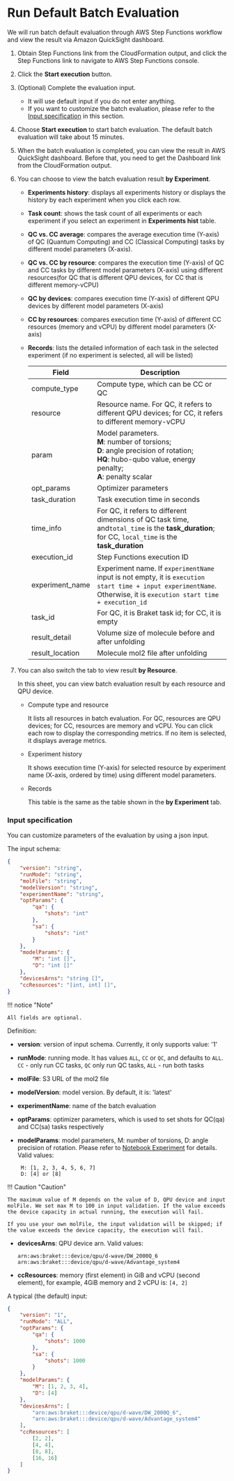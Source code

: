 # Run Default Batch Evaluation

We will run batch default evaluation through AWS Step Functions workflow and view the result via Amazon QuickSight dashboard.

1. Obtain Step Functions link from the CloudFormation output, and click the Step Functions link to navigate to AWS Step Functions console.

2. Click the **Start execution** button.

3. (Optional) Complete the evaluation input.

     - It will use default input if you do not enter anything.
     - If you want to customize the batch evaluation, please refer to the [Input specification](#input-specification) in this section.

4. Choose **Start execution** to start batch evaluation. The default batch evaluation will take about 15 minutes.

5. When the batch evaluation is completed, you can view the result in AWS QuickSight dashboard. Before that, you need to get the Dashboard link from the CloudFormation output.

6. You can choose to view the batch evaluation result **by Experiment**. 
    
    - **Experiments history**: displays all experiments history or displays the history by each experiment when you click each row.
    - **Task count**: shows the task count of all experiments or each experiment if you select an experiment in **Experiments hist** table.
    - **QC vs. CC average**: compares the average execution time (Y-axis) of QC (Quantum Computing) and CC (Classical Computing) tasks by different model parameters (X-axis).
    - **QC vs. CC by resource**: compares the execution time (Y-axis) of QC and CC tasks by different model parameters (X-axis) using different resources(for QC that is different QPU devices, for CC that is different memory-vCPU)
    - **QC by devices**: compares execution time (Y-axis) of different QPU devices by different model parameters (X-axis)
    - **CC by resources**: compares execution time (Y-axis) of different CC resources (memory and vCPU) by different model parameters (X-axis)
    - **Records**: lists the detailed information of each task in the selected experiment (if no experiment is selected, all will be listed)

        | Field  | Description  |
        |---|---|
        | compute_type  | Compute type, which can be CC or QC  |
        | resource  | Resource name. For QC, it refers to different QPU devices; for CC, it refers to different memory-vCPU  |
        | param  | Model parameters. </br>**M**: number of torsions; </br>**D**: angle precision of rotation; </br>**HQ**: hubo-qubo value, energy penalty; </br>**A**: penalty scalar |
        | opt_params  | Optimizer parameters  |
        | task_duration  | Task execution time in seconds  |
        | time_info | For QC, it refers to different dimensions of QC task time, and`total_time` is the **task_duration**; for CC, `local_time` is the **task_duration**  |
        | execution_id  | Step Functions execution ID |
        | experiment_name  | Experiment name. If `experimentName` input is not empty, it is `execution start time + input experimentName`. Otherwise, it is `execution start time + execution_id`  |
        | task_id  | For QC, it is Braket task id; for CC, it is empty |
        | result_detail  | Volume size of molecule before and after unfolding  |
        | result_location | Molecule mol2 file after unfolding  |
   

7. You can also switch the tab to view result **by Resource**.

    In this sheet, you can view batch evaluation result by each resource and QPU device.

    * Compute type and resource
    
        It lists all resources in batch evaluation. For QC, resources are QPU devices; for CC, resources are memory and vCPU. You can click each row to display the corresponding metrics. If no item is selected, it displays average metrics.

    * Experiment history
        
        It shows execution time (Y-axis) for selected resource by experiment name (X-axis, ordered by time) using different model parameters.

    * Records
    
        This table is the same as the table shown in the **by Experiment** tab.


### Input specification

You can customize parameters of the evaluation by using a json input.

The input schema:

```json
{
    "version": "string",
    "runMode": "string",
    "molFile": "string",
    "modelVersion": "string",
    "experimentName": "string",
    "optParams": {
        "qa": {
            "shots": "int"
        },
        "sa": {
            "shots": "int"
        }
    },
    "modelParams": {
        "M": "int []",
        "D": "int []"
    },
    "devicesArns": "string []",
    "ccResources": "[int, int] []",
}

```

!!! notice "Note"

    All fields are optional.

Definition:

  * **version**: version of input schema. Currently, it only supports value: '1'
  * **runMode**:  running mode. It has values `ALL`, `CC` or `QC`, and defaults to `ALL`. `CC` - only run CC tasks, `QC` only run QC tasks, `ALL` - run both tasks
  * **molFile**: S3 URL of the mol2 file
  * **modelVersion**: model version. By default, it is: 'latest'
  * **experimentName**: name of the batch evaluation
  * **optParams**: optimizer parameters, which is used to set shots for QC(qa) and CC(sa) tasks respectively
  * **modelParams**: model parameters, M: number of torsions, D: angle precision of rotation. Please refer to [Notebook Experiment](./notebook-experiment.md) for details.  Valid values: 

         M: [1, 2, 3, 4, 5, 6, 7]
         D: [4] or [8]

!!! Caution "Caution"

    The maximum value of M depends on the value of D, QPU device and input molFile. We set max M to 100 in input validation. If the value exceeds the device capacity in actual running, the execution will fail.
    
    If you use your own molFile, the input validation will be skipped; if the value exceeds the device capacity, the execution will fail. 
   
  * **devicesArns**: QPU device arn. Valid values:
  
        arn:aws:braket:::device/qpu/d-wave/DW_2000Q_6
        arn:aws:braket:::device/qpu/d-wave/Advantage_system4
      
  * **ccResources**: memory (first element) in GiB and vCPU (second element), for example, 4GiB memory and 2 vCPU is: `[4, 2]`


A typical (the default) input:

```json
{
    "version": "1",
    "runMode": "ALL",
    "optParams": {
        "qa": {
            "shots": 1000
        },
        "sa": {
            "shots": 1000
        }
    },
    "modelParams": {
        "M": [1, 2, 3, 4],
        "D": [4]
    },
    "devicesArns": [
        "arn:aws:braket:::device/qpu/d-wave/DW_2000Q_6",
        "arn:aws:braket:::device/qpu/d-wave/Advantage_system4"
    ],
    "ccResources": [
        [2, 2],
        [4, 4],
        [8, 8],
        [16, 16]
    ]
}
```
